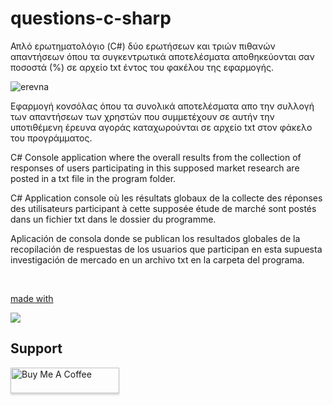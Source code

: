 # questions-c-sharp

Απλό ερωτηματολόγιο (C#) δύο ερωτήσεων και τριών πιθανών απαντήσεων όπου τα συγκεντρωτικά αποτελέσματα αποθηκεύονται σαν ποσοστά (%) σε αρχείο txt έντος του φακέλου της εφαρμογής.

![erevna](https://github.com/babis74/questions-c-sharp/assets/72227584/db266a27-b8ce-4d95-871a-047be93028fc)

Εφαρμογή κονσόλας όπου τα συνολικά αποτελέσματα απο την συλλογή των απαντήσεων των χρηστών που συμμετέχουν σε αυτήν την υποτιθέμενη έρευνα αγοράς καταχωρούνται σε αρχείο txt στον φάκελο του προγράμματος.

C# Console application where the overall results from the collection of responses of users participating in this supposed market research are posted in a txt file in the program folder.

C# Application console où les résultats globaux de la collecte des réponses des utilisateurs participant à cette supposée étude de marché sont postés dans un fichier txt dans le dossier du programme.

Aplicación de consola donde se publican los resultados globales de la recopilación de respuestas de los usuarios que participan en esta supuesta investigación de mercado en un archivo txt en la carpeta del programa.

<p align="left">
  <a href="https://skillicons.dev"><br>
    <p>made with</p>
    <img src="https://skillicons.dev/icons?i=c#" />
  </a>
</p>

## Support

<a href="https://www.buymeacoffee.com/webdevfromioannina" target="_blank"><img src="https://www.buymeacoffee.com/assets/img/custom_images/purple_img.png" alt="Buy Me A Coffee" style="height: 41px !important;width: 174px !important;box-shadow: 0px 3px 2px 0px rgba(190, 190, 190, 0.5) !important;-webkit-box-shadow: 0px 3px 2px 0px rgba(190, 190, 190, 0.5) !important;" ></a>
